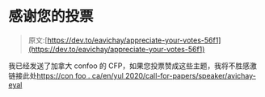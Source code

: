 # 感谢您的投票

> 原文:[https://dev.to/eavichay/appreciate-your-votes-56f1](https://dev.to/eavichay/appreciate-your-votes-56f1)

我已经发送了加拿大 confoo 的 CFP，如果您投票赞成这些主题，我将不胜感激
链接此处[https://con foo . ca/en/yul 2020/call-for-papers/speaker/avichay-eyal](https://confoo.ca/en/yul2020/call-for-papers/speaker/avichay-eyal)